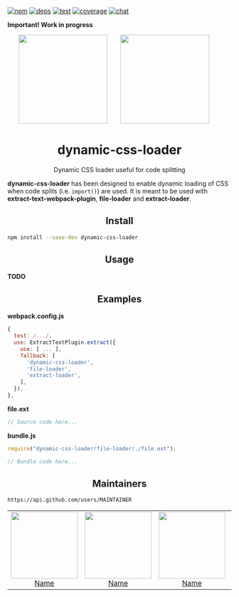 [![npm][npm]][npm-url]
[![deps][deps]][deps-url]
[![test][test]][test-url]
[![coverage][cover]][cover-url]
[![chat][chat]][chat-url]

**Important! Work in progress**

<div align="center">
  <!-- replace with accurate logo e.g from https://worldvectorlogo.com/ -->
  <img width="200" height="200" src="https://cdn.worldvectorlogo.com/logos/javascript.svg">
  <a href="https://webpack.js.org/">
    <img width="200" height="200" vspace="" hspace="25" src="https://cdn.rawgit.com/webpack/media/e7485eb2/logo/icon-square-big.svg">
  </a>
  <h1>dynamic-css-loader</h1>
  <p>Dynamic CSS loader useful for code splitting</p>
</div>

**dynamic-css-loader** has been designed to enable dynamic loading of CSS when code splits (i.e. `import()`) are used. It is meant to be used with **extract-text-webpack-plugin**, **file-loader** and **extract-loader**.

<h2 align="center">Install</h2>

```bash
npm install --save-dev dynamic-css-loader
```

<h2 align="center">Usage</h2>

**TODO**

<h2 align="center">Examples</h2>

**webpack.config.js**

```js
{
  test: /.../,
  use: ExtractTextPlugin.extract({
    use: [ ... ],
    fallback: [
      'dynamic-css-loader',
      'file-loader',
      'extract-loader',
    ],
  }),
},
```

**file.ext**

```js
// Source code here...
```

**bundle.js**

```js
require("dynamic-css-loader!file-loader!./file.ext");

// Bundle code here...
```

<h2 align="center">Maintainers</h2>

```bash
https://api.github.com/users/MAINTAINER
```

<table>
  <tbody>
    <tr>
      <td align="center">
        <a href="https://github.com/">
          <img width="150" height="150" src="https://avatars.githubusercontent.com/u/5419992?v=3&s=150">
          </br>
          Name
        </a>
      </td>
      <td align="center">
        <a href="https://github.com/">
          <img width="150" height="150" src="https://avatars.githubusercontent.com/u/5419992?v=3&s=150">
          </br>
          Name
        </a>
      </td>
      <td align="center">
        <a href="https://github.com/">
          <img width="150" height="150" src="https://avatars.githubusercontent.com/u/5419992?v=3&s=150">
          </br>
          Name
        </a>
      </td>
      <td align="center">
        <a href="https://github.com/">
          <img width="150" height="150" src="https://avatars.githubusercontent.com/u/5419992?v=3&s=150">
          </br>
          Name
        </a>
      </td>
      <td align="center">
        <a href="https://github.com/">
          <img width="150" height="150" src="https://avatars.githubusercontent.com/u/5419992?v=3&s=150">
          </br>
          Name
        </a>
      </td>
    </tr>
  <tbody>
</table>

[npm]: https://img.shields.io/npm/v/dynamic-css-loader.svg
[npm-url]: https://npmjs.com/package/dynamic-css-loader

[deps]: https://david-dm.org/webpack-contrib/dynamic-css-loader.svg
[deps-url]: https://david-dm.org/webpack-contrib/dynamic-css-loader

[chat]: https://img.shields.io/badge/gitter-webpack%2Fwebpack-brightgreen.svg
[chat-url]: https://gitter.im/webpack/webpack

[test]: http://img.shields.io/travis/webpack-contrib/dynamic-css-loader.svg
[test-url]: https://travis-ci.org/webpack-contrib/dynamic-css-loader

[cover]: https://codecov.io/gh/webpack-contrib/dynamic-css-loader/branch/master/graph/badge.svg
[cover-url]: https://codecov.io/gh/webpack-contrib/dynamic-css-loader
